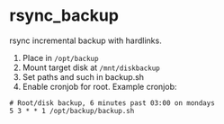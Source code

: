 # rsync_backup
rsync incremental backup with hardlinks.

1. Place in `/opt/backup`
2. Mount target disk at `/mnt/diskbackup`
3. Set paths and such in backup.sh
4. Enable cronjob for root. Example cronjob:
```
# Root/disk backup, 6 minutes past 03:00 on mondays
5 3 * * 1 /opt/backup/backup.sh
```
